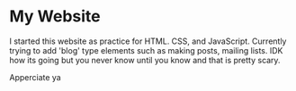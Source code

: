# My Website

I started this website as practice for HTML. CSS, and JavaScript.
Currently trying to add 'blog' type elements such as making posts, mailing lists.
IDK how its going but you never know until you know and that is pretty scary.

Apperciate ya
